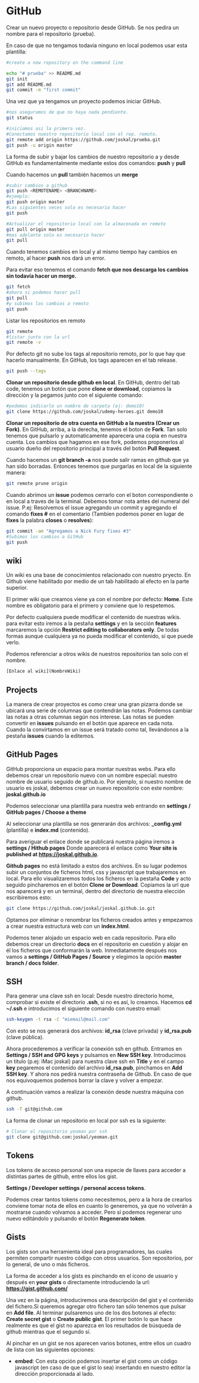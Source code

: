 # GitHub

Crear un nuevo proyecto o repositorio desde GitHub. Se nos pedira un nombre para el repositorio (prueba).

En caso de que no tengamos todavia ninguno en local podemos usar esta plantilla:

```sh
#create a new repository on the command line

echo "# prueba" >> README.md
git init
git add README.md
git commit -m "first commit"
```

Una vez que ya tengamos un proyecto podemos iniciar GitHub.

```sh
#nos aseguramos de que no haya nada pendiente.
git status

#iniciamos asi la primera vez.
#Conectamos nuestro repositorio local con el rep. remoto.
git remote add origin https://github.com/joskal/prueba.git
git push -u origin master

```

La forma de subir y bajar los cambios de nuestro repositorio a y desde GitHub es fundamentalmente mediante estos dos comandos: **push** y **pull**

Cuando hacemos un **pull** también hacemos un **merge**

```sh
#subir cambios a github
git push <REMOTENAME> <BRANCHNAME> 
#ejemplo:
git push origin master
#Las siguientes veces solo es necesario hacer
git push

#Actualizar el repositorio local con la almacenada en remoto
git pull origin master
#mas adelante solo es necesario hacer
git pull
```

Cuando tenemos cambios en local y al mismo tiempo hay cambios en remoto, al hacer **push** nos dará un error.

Para evitar eso tenemos el comando **fetch **que nos descarga los cambios sin todavía hacer un merge**.**

```sh
git fetch
#ahora si podemos hacer pull
git pull
#y subimos los cambios a remoto
git push
```

Listar los repositorios en remoto

```sh
git remote
#listar junto con la url
git remote -v
```

Por defecto git no sube los tags al repositorio remoto, por lo que hay que hacerlo manualmente. En GitHub, los tags aparecen en el tab release.

```sh
git push --tags
```

**Clonar un repositorio desde github en local**. En GitHub, dentro del tab code, tenemos un botón que pone **clone or download**, copiamos la dirección y la pegamos junto con el siguiente comando:

```sh
#podemos indicarle un nombre de carpeta (ej: demo10) 
git clone https://github.com/joskal/udemy-heroes.git demo10
```
**Clonar un repositorio de otra cuenta en GitHub a la nuestra (Crear un Fork)**. En GitHub, arriba, a la derecha, tenemos el boton de **Fork**. Tan solo tenemos que pulsarlo y automaticamente aparecera una copia en nuestra cuenta.
Los cambios que hagamos en ese fork, podemos proponerlos al usuario due&ntilde;o del repositorio principal a trav&eacute;s del bot&oacute;n **Pull Request**.

Cuando hacemos un **git branch -a** nos puede salir ramas en github que ya han sido borradas. Entonces tenemos que purgarlas en local de la siguiente manera: 

```sh
git remote prune origin
```
Cuando abrimos un **issue** podemos cerrarlo con el boton correspondiente o en local a traves de la terminal. Debemos tomar nota antes del numeral del issue. P.ej: Resolvemos el issue agregando un commit y agregando el comando **fixes #** en el comentario (Tambien podemos poner en lugar de **fixes** la palabra **closes** o **resolves**):
```sh
git commit -am "Agregamos a Nick Fury fixes #3"
#Subimos los cambios a GitHub
git push
```
## wiki
Un wiki es una base de conocimientos relacionado con nuestro pryecto. En Github viene habilitado por medio de un tab habilitado al efecto en la parte superior.

El primer wiki que creamos viene ya con el nombre por defecto: **Home**. Este nombre es obligatorio para el primero y conviene que lo respetemos.

Por defecto cualquiera puede modificar el contenido de nuestras wikis. para evitar esto iremos a la pestaña **settings** y en la sección **features** marcaremos la opción **Restrict editing to collaborators only**. De todas formas aunque cualquiera ya no pueda modificar el contenido, sí que puede verlo.

Podemos referenciar a otros wikis de nuestros repositorios tan solo con el nombre.
```html
[Enlace al wiki](NombreWiki)
```
## Projects
La manera de crear proyectos es como crear una gran pizarra donde se ubicará una serie de columnas que contendrán las notas. Podemos cambiar las notas a otras columnas según nos interese. Las notas se pueden convertir en **issues** pulsando en el botón que aparece en cada nota. Cuando la convirtamos en un issue será tratado como tal, llevándonos a la pestaña **issues** cuando la editemos. 
## GitHub Pages
GitHub proporciona un espacio para montar nuestras webs. Para ello debemos crear un repositorio nuevo con un nombre especial: nuestro nombre de usuario seguido de github.io.
Por ejemplo, si nuestro nombre de usuario es joskal, debemos crear un nuevo repositorio con este nombre:
**joskal.github.io**

Podemos seleccionar una plantilla para nuestra web entrando en **settings / GitHub pages / Choose a theme**

Al seleccionar una plantilla se nos generarán dos archivos: **\_config.yml** (plantilla) e **index.md** (contenido).

Para averiguar el enlace donde se publicará nuestra página iremos a **settings / Hithub pages** Donde aparecerá el enlace como **Your site is published at https://joskal.github.io**.

**Github pages** no está limitado a estos dos archivos. En su lugar podemos subir un conjuntos de ficheros html, css y javascript que trabajaremos en local. Para ello visualizaremos todos los ficheros en la pestaña **Code** y acto seguido pincharemos en el botón **Clone or Download**. Copiamos la url que nos aparecerá y en un terminal, dentro del directorio de nuestra elección escribiremos esto:
```bash
git clone https://github.com/joskal/joskal.github.io.git
```
Optamos por eliminar o renombrar los ficheros creados antes y empezamos a crear nuestra estructura web con un **index.html**.

Podemos tener alojado un espacio web en cada repositorio. Para ello debemos crear un directorio **docs** en el repositorio en cuestión y alojar en él los ficheros que conformarán la web. Inmediatamente después nos vamos a **settings / GitHub Pages / Source** y elegimos la opción **master branch / docs folder**.
## SSH
Para generar una clave ssh en local: Desde nuestro directorio home, comprobar si existe el directorio **.ssh**, si no es así, lo creamos. Hacemos  **cd ~/.ssh** e introducimos el siguiente comando con nuestro email:
```bash
ssh-keygen -t rsa -C "miemail@mail.com"
```
Con esto se nos generará dos archivos: **id_rsa** (clave privada) y **id_rsa.pub** (clave pública).

Ahora procederemos a verificar la conexión ssh en github. Entramos en **Settings / SSH and GPG keys** y pulsamos en **New SSH key**. Introducimos un titulo (p.ej: iMac joskal) para nuestra clave ssh en **Title** y en el campo **key** pegaremos el contenido del archivo **id_rsa.pub**, pinchamos en **Add SSH key**. Y ahora nos pedirá nuestra contraseña de Github. En caso de que nos equivoquemos podemos borrar la clave y volver a empezar.

A continuación vamos a realizar la conexión desde nuestra máquina con github.
```bash
ssh -T git@github.com
```
La forma de clonar un repositorio en local por ssh es la siguiente:
```bash
# Clonar el repositorio yeoman por ssh
git clone git@github.com:joskal/yeoman.git
```

## Tokens
Los tokens de acceso personal son una especie de llaves para acceder a distintas partes de github, entre ellos los gist.

**Settings / Developer settings / personal access tokens**.

Podemos crear tantos tokens como necesitemos, pero a la hora de crearlos conviene tomar nota de ellos en cuanto lo generemos, ya que no volverán a mostrarse cuando volvamos a acceder. Pero sí podemos regenerar uno nuevo editándolo y pulsando el botón **Regenerate token**. 

## Gists
Los gists son una herramienta ideal para programadores, las cuales permiten compartir nuestro código con otros usuarios. Son repositorios, por lo general, de uno o más ficheros.

La forma de acceder a los gists es pinchando en el icono de usuario y después en **your gists** o directamente introduciendo la url: **https://gist.github.com/**

Una vez en la página, introduciremos una descripción del gist y el contenido del fichero.Si queremos agregar otro fichero tan sólo tenemos que pulsar en **Add file**. Al terminar pulsaremos uno de los dos botones al efecto: **Create secret gist** o **Create public gist**. El primer botón lo que hace realmente es que el gist no aparezca en los resultados de búsqueda de github mientras que el segundo sí.

Al pinchar en un gist se nos aparecen varios botones, entre ellos un cuadro de lista con las siguientes opciones:
* **embed**: Con esta opción podemos insertar el gist como un código javascript (en caso de que el gist lo sea) insertando en nuestro editor la dirección proporcionada al lado.
